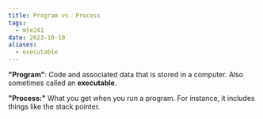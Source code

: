 ```yaml
---
title: Program vs. Process
tags:
  - mte241
date: 2023-10-10
aliases:
  - executable
---
```

**"Program"**: Code and associated data that is stored in a computer. Also sometimes called an **executable**.

**"Process:"** What you get when you run a program. For instance, it includes things like the stack pointer. 